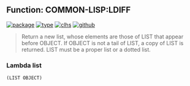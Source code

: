 ## Function: COMMON-LISP:LDIFF
[![package](https://img.shields.io/badge/Package-COMMON--LISP-5f9ea0.svg?style=social&colorA=999999)](../) [![type](https://img.shields.io/badge/Type-Function-5f9ea0.svg?style=social&colorA=999999)](../#function) [![clhs](https://img.shields.io/badge/CLHS-LDIFF-5f9ea0.svg?style=social&colorA=999999)](http://www.lispworks.com/documentation/HyperSpec/Body/f_ldiffc.htm) [![github](https://img.shields.io/badge/GitHub-View_the_source-5f9ea0.svg?style=social&colorA=999999&logo=github)](https://github.com/sbcl/sbcl/blob/master/src/code/list.lisp/) 

> Return a new list, whose elements are those of LIST that appear before
> OBJECT. If OBJECT is not a tail of LIST, a copy of LIST is returned.
> LIST must be a proper list or a dotted list.

### Lambda list
```
(LIST OBJECT)
```
